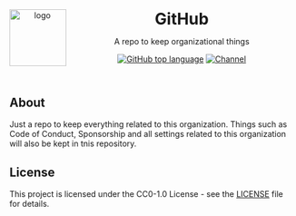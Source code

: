 <header>
<img src="https://avatars.githubusercontent.com/u/152472639?s=200&v=4" alt="logo" height="100" align="left">
<h1 style="display: inline">GitHub</h1>

A repo to keep organizational things

[![GitHub top language](https://img.shields.io/github/languages/top/orzklv/neko?style=flat-square&logo=github)](https://github.com/NyanSystems/.github)
[![Channel](https://img.shields.io/badge/Chat-grey?style=flat-square&logo=telegram)](https://t.me/nyansystems)

</header>

## About

Just a repo to keep everything related to this organization. Things such as
Code of Conduct, Sponsorship and all settings related to this organization
will also be kept in tnis repository.

## License

This project is licensed under the CC0-1.0 License - see the [LICENSE](LICENSE) file for details.